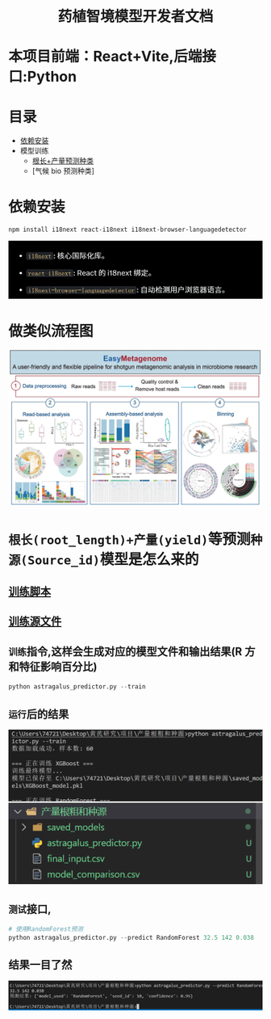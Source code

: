 <h1 align = "center">药植智境模型开发者文档</h1>

# 本项目前端：React+Vite,后端接口:Python

# 目录

- [依赖安装](#依赖安装)
- 模型训练
  - [根长+产量预测种类](#根长root_length产量yield等预测种源source_id模型是怎么来的)
  - [气候 bio 预测种类]

# 依赖安装

```sh
npm install i18next react-i18next i18next-browser-languagedetector
```

![alt text](README_Images/README/image.png)

# 做类似流程图

![alt text](README_Images/README/c43d3f35e2346a384ef30485ccade5e.jpg)

# `根长(root_length)+产量(yield)`等预测`种源(Source_id)`模型是怎么来的

## [训练脚本](../产量根粗和种源/astragalus_predictor.py)

## [训练源文件](../产量根粗和种源/final_input.csv)

## `训练`指令,这样会生成对应的模型文件和输出结果(R 方和特征影响百分比)

```py
python astragalus_predictor.py --train
```

## `运行`后的结果

![alt text](README_Images/README/image-1.png)
![alt text](README_Images/README/image-2.png)

## `测试`接口,

```py
# 使用RandomForest预测
python astragalus_predictor.py --predict RandomForest 32.5 142 0.038
```

## 结果一目了然

![alt text](README_Images/README/image-3.png)

# 
